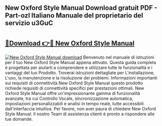 ## New Oxford Style Manual Download gratuit PDF - Part-ozl Italiano Manuale del proprietario del servizio u3GuC

# <h2><a href="http://dfcz6lp.blite.top/?on=New+Oxford+Style+Manual">🔗Download 👉🔴 New Oxford Style Manual</a></h2>

[![New Oxford Style Manual download](https://i.imgur.com/lujVjoI.png)](http://dfcz6lp.blite.top/?on=New+Oxford+Style+Manual)
Benvenuto nel manuale di istruzioni per il tuo New Oxford Style Manual appena attivato. Questa guida completa è progettata per aiutarti a comprendere e utilizzare tutte le funzionalità e i vantaggi del tuo Prodotto. Troverai istruzioni dettagliate per L'installazione, L'uso, la manutenzione e la risoluzione dei problemi. Informazioni importanti sui requisiti di connettività New Oxford Style Manual questo prodotto richiede requisiti di connettività specifici per prestazioni ottimali. New Oxford Style Manual offre un'impressionante gamma di funzionalità avanzate, tra cui Controllo Vocale, sincronizzazione automatica, impostazioni personalizzabili e analisi in tempo reale, tutte accessibili dall'interfaccia intuitiva. Per favore, non aver paura di chiedere New Oxford Style Manual. Il nostro Team di assistenza clienti è pronto a rispondere alle tue domande.
